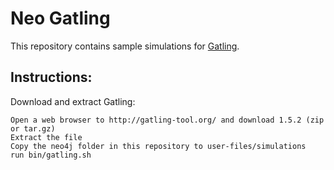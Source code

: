 Neo Gatling
===========

This repository contains sample simulations for <a href='http://gatling-tool.org'>Gatling</a>.


Instructions:
-------------

Download and extract Gatling:

    Open a web browser to http://gatling-tool.org/ and download 1.5.2 (zip or tar.gz)
    Extract the file
    Copy the neo4j folder in this repository to user-files/simulations
    run bin/gatling.sh









